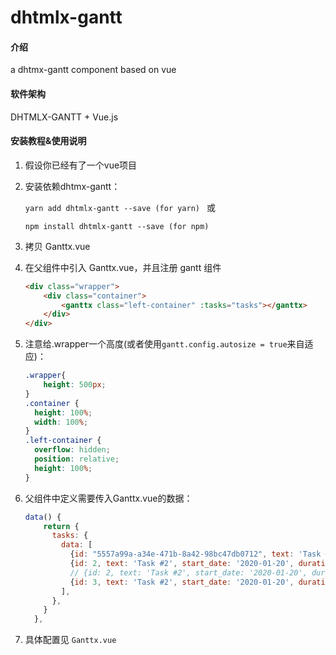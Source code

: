 # dhtmlx-gantt

#### 介绍
a dhtmx-gantt component based on vue

#### 软件架构
DHTMLX-GANTT + Vue.js


#### 安装教程&使用说明

1.  假设你已经有了一个vue项目
2.  安装依赖dhtmx-gantt：

       `yarn add dhtmlx-gantt --save (for yarn) ` 或
       
       `npm install dhtmlx-gantt --save (for npm)`
3.  拷贝 Ganttx.vue
4.  在父组件中引入 Ganttx.vue，并且注册 gantt 组件
    ```html
    <div class="wrapper">
        <div class="container">
            <ganttx class="left-container" :tasks="tasks"></ganttx>
        </div>
    </div>
    ```
5. 注意给.wrapper一个高度(或者使用`gantt.config.autosize = true`来自适应)：
    ```css
    .wrapper{
        height: 500px;
    }
    .container {
      height: 100%;
      width: 100%;
    }
    .left-container {
      overflow: hidden;
      position: relative;
      height: 100%;
    }
    ```
6. 父组件中定义需要传入Ganttx.vue的数据：
    ```js
    data() {
        return {
          tasks: {
            data: [
              {id: "5557a99a-a34e-471b-8a42-98bc47db0712", text: 'Task #', start_date: '2020-01-17', duration: 23, progress: 0.6},
              {id: 2, text: 'Task #2', start_date: '2020-01-20', duration: 30, progress: 0.4, },
              // {id: 2, text: 'Task #2', start_date: '2020-01-20', duration: 30, progress: 0.4, 'color': '#fcca02' },
              {id: 3, text: 'Task #2', start_date: '2020-01-20', duration: 3, progress: 0.4, parent: "5557a99a-a34e-471b-8a42-98bc47db0712", type: 2},
            ],
          },
        }
      },
    ```
7. 具体配置见 `Ganttx.vue`

